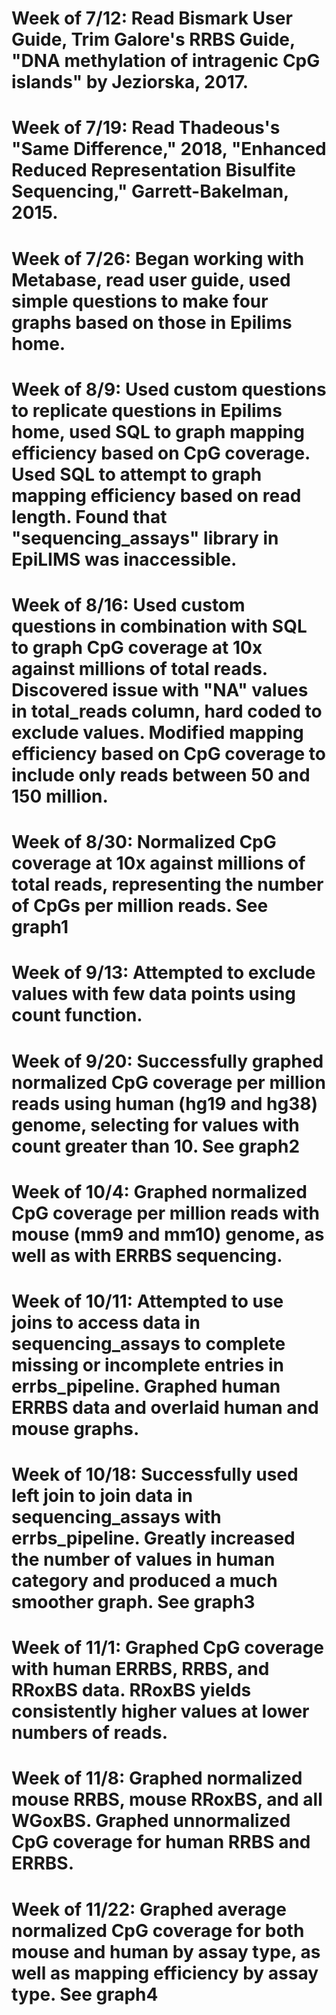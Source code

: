 # Week of 7/12: Read Bismark User Guide, Trim Galore's RRBS Guide, "DNA methylation of intragenic CpG islands" by Jeziorska, 2017.
# Week of 7/19: Read Thadeous's "Same Difference," 2018, "Enhanced Reduced Representation Bisulfite Sequencing," Garrett-Bakelman, 2015.
# Week of 7/26: Began working with Metabase, read user guide, used simple questions to make four graphs based on those in Epilims home.
# Week of 8/9: Used custom questions to replicate questions in Epilims home, used SQL to graph mapping efficiency based on CpG coverage. Used SQL to attempt to graph mapping efficiency based on read length. Found that "sequencing_assays" library in EpiLIMS was inaccessible.
# Week of 8/16: Used custom questions in combination with SQL to graph CpG coverage at 10x against millions of total reads. Discovered issue with "NA" values in total_reads column, hard coded to exclude values. Modified mapping efficiency based on CpG coverage to include only reads between 50 and 150 million.
# Week of 8/30: Normalized CpG coverage at 10x against millions of total reads, representing the number of CpGs per million reads. See graph1
# Week of 9/13: Attempted to exclude values with few data points using count function.
# Week of 9/20: Successfully graphed normalized CpG coverage per million reads using human (hg19 and hg38) genome, selecting for values with count greater than 10. See graph2
# Week of 10/4: Graphed normalized CpG coverage per million reads with mouse (mm9 and mm10) genome, as well as with ERRBS sequencing.
# Week of 10/11: Attempted to use joins to access data in sequencing_assays to complete missing or incomplete entries in errbs_pipeline. Graphed human ERRBS data and overlaid human and mouse graphs.
# Week of 10/18: Successfully used left join to join data in sequencing_assays with errbs_pipeline. Greatly increased the number of values in human category and produced a much smoother graph. See graph3
# Week of 11/1: Graphed CpG coverage with human ERRBS, RRBS, and RRoxBS data. RRoxBS yields consistently higher values at lower numbers of reads. 
# Week of 11/8: Graphed normalized mouse RRBS, mouse RRoxBS, and all WGoxBS. Graphed unnormalized CpG coverage for human RRBS and ERRBS. 
# Week of 11/22: Graphed average normalized CpG coverage for both mouse and human by assay type, as well as mapping efficiency by assay type. See graph4
